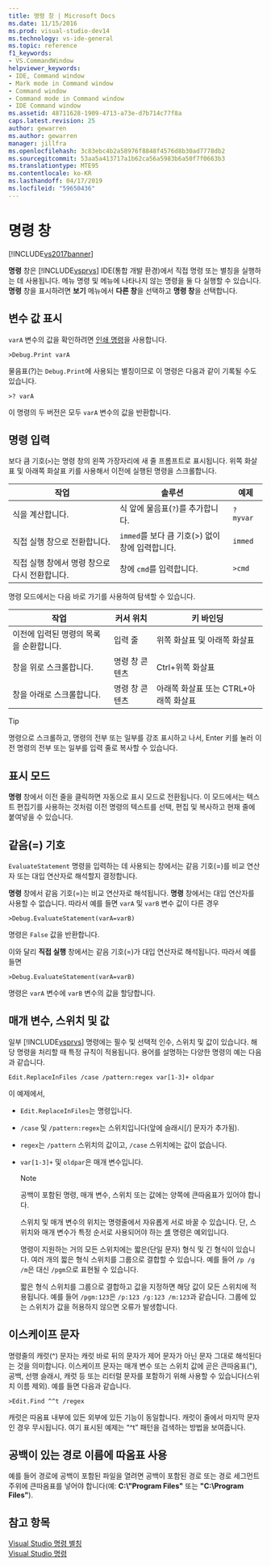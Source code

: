 ```yaml
---
title: 명령 창 | Microsoft Docs
ms.date: 11/15/2016
ms.prod: visual-studio-dev14
ms.technology: vs-ide-general
ms.topic: reference
f1_keywords:
- VS.CommandWindow
helpviewer_keywords:
- IDE, Command window
- Mark mode in Command window
- Command window
- Command mode in Command window
- IDE Command window
ms.assetid: 48711628-1909-4713-a73e-d7b714c77f8a
caps.latest.revision: 25
author: gewarren
ms.author: gewarren
manager: jillfra
ms.openlocfilehash: 3c83ebc4b2a58976f8848f4576d8b30ad7778db2
ms.sourcegitcommit: 53aa5a413717a1b62ca56a5983b6a50f7f0663b3
ms.translationtype: MTE95
ms.contentlocale: ko-KR
ms.lasthandoff: 04/17/2019
ms.locfileid: "59650436"
---
```

# <a name="command-window"></a>명령 창
[!INCLUDE[vs2017banner](../../includes/vs2017banner.md)]

**명령** 창은 [!INCLUDE[vsprvs](../../includes/vsprvs-md.md)] IDE(통합 개발 환경)에서 직접 명령 또는 별칭을 실행하는 데 사용됩니다. 메뉴 명령 및 메뉴에 나타나지 않는 명령을 둘 다 실행할 수 있습니다. **명령** 창을 표시하려면 **보기** 메뉴에서 **다른 창**을 선택하고 **명령 창**을 선택합니다.  
  
## <a name="displaying-the-values-of-variables"></a>변수 값 표시  
 `varA` 변수의 값을 확인하려면 [인쇄 명령](../../ide/reference/print-command.md)을 사용합니다.  
  
```  
>Debug.Print varA  
```  
  
 물음표(?)는 `Debug.Print`에 사용되는 별칭이므로 이 명령은 다음과 같이 기록될 수도 있습니다.  
  
```  
>? varA  
```  
  
 이 명령의 두 버전은 모두 `varA` 변수의 값을 반환합니다.  
  
## <a name="entering-commands"></a>명령 입력  
 보다 큼 기호(`>`)는 명령 창의 왼쪽 가장자리에 새 줄 프롬프트로 표시됩니다. 위쪽 화살표 및 아래쪽 화살표 키를 사용해서 이전에 실행된 명령을 스크롤합니다.  
  
|작업|솔루션|예제|  
|----------|--------------|-------------|  
|식을 계산합니다.|식 앞에 물음표(`?`)를 추가합니다.|`? myvar`|  
|직접 실행 창으로 전환합니다.|`immed`를 보다 큼 기호(>) 없이 창에 입력합니다.|`immed`|  
|직접 실행 창에서 명령 창으로 다시 전환합니다.|창에 `cmd`를 입력합니다.|`>cmd`|  
  
 명령 모드에서는 다음 바로 가기를 사용하여 탐색할 수 있습니다.  
  
|작업|커서 위치|키 바인딩|  
|------------|---------------------|----------------|  
|이전에 입력된 명령의 목록을 순환합니다.|입력 줄|위쪽 화살표 및 아래쪽 화살표|  
|창을 위로 스크롤합니다.|명령 창 콘텐츠|Ctrl+위쪽 화살표|  
|창을 아래로 스크롤합니다.|명령 창 콘텐츠|아래쪽 화살표 또는 CTRL+아래쪽 화살표|  
  
> [!TIP]
>  명령으로 스크롤하고, 명령의 전부 또는 일부를 강조 표시하고 나서, Enter 키를 눌러 이전 명령의 전부 또는 일부를 입력 줄로 복사할 수 있습니다.  
  
## <a name="mark-mode"></a>표시 모드  
 **명령** 창에서 이전 줄을 클릭하면 자동으로 표시 모드로 전환됩니다. 이 모드에서는 텍스트 편집기를 사용하는 것처럼 이전 명령의 텍스트를 선택, 편집 및 복사하고 현재 줄에 붙여넣을 수 있습니다.  
  
## <a name="the-equals--sign"></a>같음(=) 기호  
 `EvaluateStatement` 명령을 입력하는 데 사용되는 창에서는 같음 기호(=)를 비교 연산자 또는 대입 연산자로 해석할지 결정합니다.  
  
 **명령** 창에서 같음 기호(=)는 비교 연산자로 해석됩니다. **명령** 창에서는 대입 연산자를 사용할 수 없습니다. 따라서 예를 들면 `varA` 및 `varB` 변수 값이 다른 경우  
  
```  
>Debug.EvaluateStatement(varA=varB)  
```  
  
 명령은 `False` 값을 반환합니다.  
  
 이와 달리 **직접 실행** 창에서는 같음 기호(=)가 대입 연산자로 해석됩니다. 따라서 예를 들면  
  
```  
>Debug.EvaluateStatement(varA=varB)  
```  
  
 명령은 `varA` 변수에 `varB` 변수의 값을 할당합니다.  
  
## <a name="parameters-switches-and-values"></a>매개 변수, 스위치 및 값  
 일부 [!INCLUDE[vsprvs](../../includes/vsprvs-md.md)] 명령에는 필수 및 선택적 인수, 스위치 및 값이 있습니다. 해당 명령을 처리할 때 특정 규칙이 적용됩니다. 용어를 설명하는 다양한 명령의 예는 다음과 같습니다.  
  
```  
Edit.ReplaceInFiles /case /pattern:regex var[1-3]+ oldpar   
```  
  
 이 예제에서,  
  
- `Edit.ReplaceInFiles`는 명령입니다.  
  
- `/case` 및 `/pattern:regex`는 스위치입니다(앞에 슬래시[/] 문자가 추가됨).  
  
- `regex`는 `/pattern` 스위치의 값이고, `/case` 스위치에는 값이 없습니다.  
  
- `var[1-3]+` 및 `oldpar`은 매개 변수입니다.  
  
  > [!NOTE]
  >  공백이 포함된 명령, 매개 변수, 스위치 또는 값에는 양쪽에 큰따옴표가 있어야 합니다.  
  
  스위치 및 매개 변수의 위치는 명령줄에서 자유롭게 서로 바꿀 수 있습니다. 단, 스위치와 매개 변수가 특정 순서로 사용되어야 하는 [셸](../../ide/reference/shell-command.md) 명령은 예외입니다.  
  
  명령이 지원하는 거의 모든 스위치에는 짧은(단일 문자) 형식 및 긴 형식이 있습니다. 여러 개의 짧은 형식 스위치를 그룹으로 결합할 수 있습니다. 예를 들어 `/p /g /m`은 대신 `/pgm`으로 표현될 수 있습니다.  
  
  짧은 형식 스위치를 그룹으로 결합하고 값을 지정하면 해당 값이 모든 스위치에 적용됩니다. 예를 들어 `/pgm:123`은 `/p:123 /g:123 /m:123`과 같습니다. 그룹에 있는 스위치가 값을 허용하지 않으면 오류가 발생합니다.  
  
## <a name="escape-characters"></a>이스케이프 문자  
 명령줄의 캐럿(^) 문자는 캐럿 바로 뒤의 문자가 제어 문자가 아닌 문자 그대로 해석된다는 것을 의미합니다. 이스케이프 문자는 매개 변수 또는 스위치 값에 곧은 큰따옴표("), 공백, 선행 슬래시, 캐럿 등 또는 리터럴 문자를 포함하기 위해 사용할 수 있습니다(스위치 이름 제외). 예를 들면 다음과 같습니다.  
  
```  
>Edit.Find ^^t /regex  
```  
  
 캐럿은 따옴표 내부에 있든 외부에 있든 기능이 동일합니다. 캐럿이 줄에서 마지막 문자인 경우 무시됩니다. 여기 표시된 예제는 “^t” 패턴을 검색하는 방법을 보여줍니다.  
  
## <a name="use-quotes-for-path-names-with-spaces"></a>공백이 있는 경로 이름에 따옴표 사용  
 예를 들어 경로에 공백이 포함된 파일을 열려면 공백이 포함된 경로 또는 경로 세그먼트 주위에 큰따옴표를 넣어야 합니다(예: **C:\\"Program Files"** 또는 **"C:\Program Files"**).  
  
## <a name="see-also"></a>참고 항목  
 [Visual Studio 명령 별칭](../../ide/reference/visual-studio-command-aliases.md)   
 [Visual Studio 명령](../../ide/reference/visual-studio-commands.md)
